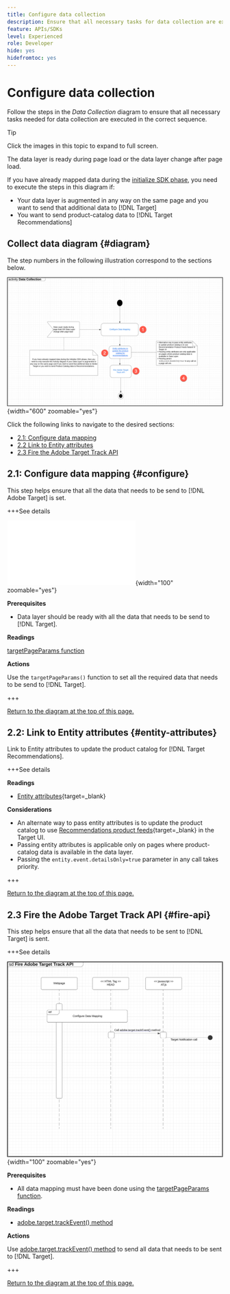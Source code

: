 ```yaml
---
title: Configure data collection
description: Ensure that all necessary tasks for data collection are executed in the correct sequence.
feature: APIs/SDKs
level: Experienced
role: Developer
hide: yes
hidefromtoc: yes
---
```

# Configure data collection

Follow the steps in the *Data Collection* diagram to ensure that all necessary tasks needed for data collection are executed in the correct sequence.

>[!TIP]
>
>Click the images in this topic to expand to full screen.

The data layer is ready during page load or the data layer change after page load.

If you have already mapped data during the [initialize SDK phase](/help/dev/patterns/initialize-sdk.md), you need to execute the steps in this diagram if:

* Your data layer is augmented in any way on the same page and you want to send that additional data to [!DNL Target]
* You want to send product-catalog data to [!DNL Target Recommendations]

## Collect data diagram {#diagram}

The step numbers in the following illustration correspond to the sections below.

![Data Collection diagram](/help/dev/patterns/assets/data-collection-diagram.png){width="600" zoomable="yes"}

Click the following links to navigate to the desired sections:

* [2.1: Configure data mapping](#configure)
* [2.2 Link to Entity attributes](#entity-attributes)
* [2.3 Fire the Adobe Target Track API](#fire-api)

## 2.1: Configure data mapping {#configure}

This step helps ensure that all the data that needs to be send to [!DNL Adobe Target] is set.

+++See details

![Configure data mapping diagram](/help/dev/patterns/data-collection.md){width="100" zoomable="yes"}

**Prerequisites**

* Data layer should be ready with all the data that needs to be send to [!DNL Target].

**Readings**

[targetPageParams function](/help/dev/implement/client-side/atjs/atjs-functions/targetpageparams.md)

**Actions**

Use the `targetPageParams()` function to set all the required data that needs to be send to [!DNL Target].

+++

[Return to the diagram at the top of this page.](#diagram)

## 2.2: Link to Entity attributes {#entity-attributes}

Link to Entity attributes to update the product catalog for [!DNL Target Recommendations].

+++See details

**Readings**

* [Entity attributes](https://experienceleague.adobe.com/docs/target/using/recommendations/entities/entity-attributes.html){target=_blank}

**Considerations**

* An alternate way to pass entity attributes is to update the product catalog to use [Recommendations product feeds](https://experienceleague.adobe.com/docs/target/using/recommendations/entities/feeds.html){target=_blank} in the Target UI.
* Passing entity attributes is applicable only on pages where product-catalog data is available in the data layer.
* Passing the `entity.event.detailsOnly=true` parameter in any call takes priority.

+++

[Return to the diagram at the top of this page.](#diagram)

## 2.3 Fire the Adobe Target Track API {#fire-api}

This step helps ensure that all the data that needs to be sent to [!DNL Target] is sent.

+++See details

![Fire Adobe Target Track API diagram](/help/dev/patterns/assets/fire-track-api.png){width="100" zoomable="yes"}

**Prerequisites**

* All data mapping must have been done using the [targetPageParams function](/help/dev/implement/client-side/atjs/atjs-functions/targetpageparams.md).

**Readings**

* [adobe.target.trackEvent() method](/help/dev/implement/client-side/atjs/atjs-functions/adobe-target-trackevent.md)

**Actions**

Use [adobe.target.trackEvent() method](/help/dev/implement/client-side/atjs/atjs-functions/adobe-target-trackevent.md) to send all data that needs to be sent to [!DNL Target].

+++

[Return to the diagram at the top of this page.](#diagram)

